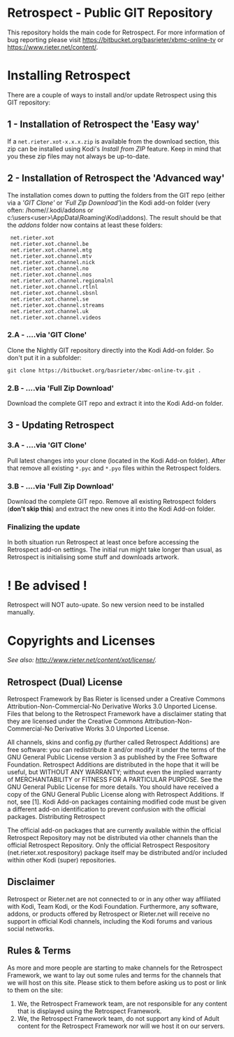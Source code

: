 # Retrospect - Public GIT Repository #

This repository holds the main code for Retrospect. For more information of bug reporting please visit https://bitbucket.org/basrieter/xbmc-online-tv or https://www.rieter.net/content/.

# Installing Retrospect #
There are a couple of ways to install and/or update Retrospect using this GIT repository:

## 1 - Installation of Retrospect the 'Easy way' ##
If a `net.rieter.xot-x.x.x.zip` is available from the download section, this zip can be installed using Kodi's _Install from ZIP_ feature. Keep in mind that you these zip files may not always be up-to-date. 

## 2 - Installation of Retrospect the 'Advanced way' ##
The installation comes down to putting the folders from the GIT repo (either via a _'GIT Clone'_ or _'Full Zip Download'_)in the Kodi add-on folder (very often: /home/<user>/.kodi/addons or c:\users\<user>\AppData\Roaming\Kodi\addons). The result should be that the *addons* folder now contains at least these folders:

```
 net.rieter.xot
 net.rieter.xot.channel.be
 net.rieter.xot.channel.mtg
 net.rieter.xot.channel.mtv
 net.rieter.xot.channel.nick
 net.rieter.xot.channel.no
 net.rieter.xot.channel.nos
 net.rieter.xot.channel.regionalnl
 net.rieter.xot.channel.rtlnl
 net.rieter.xot.channel.sbsnl
 net.rieter.xot.channel.se
 net.rieter.xot.channel.streams
 net.rieter.xot.channel.uk
 net.rieter.xot.channel.videos
```

### 2.A - ....via 'GIT Clone' ###
Clone the Nightly GIT repository directly into the Kodi Add-on folder. So don't put it in a subfolder:

```
git clone https://bitbucket.org/basrieter/xbmc-online-tv.git .
```

### 2.B - ....via 'Full Zip Download' ###
Download the complete GIT repo and extract it into the Kodi Add-on folder.

## 3 - Updating Retrospect ##

### 3.A - ....via 'GIT Clone' ###
Pull latest changes into your clone (located in the Kodi Add-on folder). After that remove all existing `*.pyc` and `*.pyo` files within the Retrospect folders.

### 3.B - ....via 'Full Zip Download' ###
Download the complete GIT repo. Remove all existing Retrospect folders (**don't skip this**) and extract the new ones it into the Kodi Add-on folder.

### Finalizing the update ###
In both situation run Retrospect at least once before accessing the Retrospect add-on settings. The initial run might take longer than usual, as Retrospect is initialising some stuff and downloads artwork.

# ! Be advised ! #
Retrospect will NOT auto-upate. So new version need to be installed manually. 

# Copyrights and Licenses #
*See also: http://www.rieter.net/content/xot/license/.*

## Retrospect (Dual) License ##
Retrospect Framework by Bas Rieter is licensed under a Creative Commons Attribution-Non-Commercial-No Derivative Works 3.0 Unported License. Files that belong to the Retrospect Framework have a disclaimer stating that they are licensed under the Creative Commons Attribution-Non-Commercial-No Derivative Works 3.0 Unported License.

All channels, skins and config.py (further called Retrospect Additions) are free software: you can redistribute it and/or modify it under the terms of the GNU General Public License version 3 as published by the Free Software Foundation. Retrospect Additions are distributed in the hope that it will be useful, but WITHOUT ANY WARRANTY; without even the implied warranty of MERCHANTABILITY or FITNESS FOR A PARTICULAR PURPOSE. See the GNU General Public License for more details. You should have received a copy of the GNU General Public License along with Retrospect Additions. If not, see [1]. Kodi Add-on packages containing modified code must be given a different add-on identification to prevent confusion with the official packages.
Distributing Retrospect

The official add-on packages that are currently available within the official Retrospect Repository may not be distributed via other channels than the official Retrospect Repository. Only the official Retrospect Respository (net.rieter.xot.respository) package itself may be distributed and/or included within other Kodi (super) repositories.

## Disclaimer ##
Retrospect or Rieter.net are not connected to or in any other way affiliated with Kodi, Team Kodi, or the Kodi Foundation. Furthermore, any software, addons, or products offered by Retrospect or Rieter.net will receive no support in official Kodi channels, including the Kodi forums and various social networks.

## Rules & Terms ##
As more and more people are starting to make channels for the Retrospect Framework, we want to lay out some rules and terms for the channels that we will host on this site. Please stick to them before asking us to post or link to them on the site:

 1. We, the Retrospect Framework team, are not responsible for any content that is displayed using the Retrospect Framework.
 1. We, the Retrospect Framework team, do not support any kind of Adult content for the Retrospect Framework nor will we host it on our servers.

